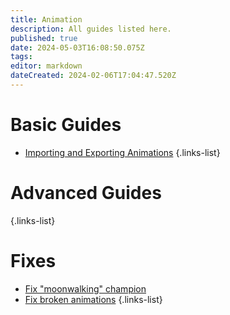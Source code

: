 ```yaml
---
title: Animation
description: All guides listed here.
published: true
date: 2024-05-03T16:08:50.075Z
tags: 
editor: markdown
dateCreated: 2024-02-06T17:04:47.520Z
---
```


# Basic Guides
- [Importing and Exporting Animations](/specific-guide/animation/Importing-and-Exporting-Animation)
{.links-list}


# Advanced Guides
<!--- [Exporting Blender Animations to League](/specific-guide/animation/Exporting-Blender-Animations)-->
{.links-list}
# Fixes
- [Fix "moonwalking" champion](/specific-guide/animation/How_to_fix_moonwalking)
- [Fix broken animations](/specific-guide/animation/fix-broken-animations)
{.links-list}
